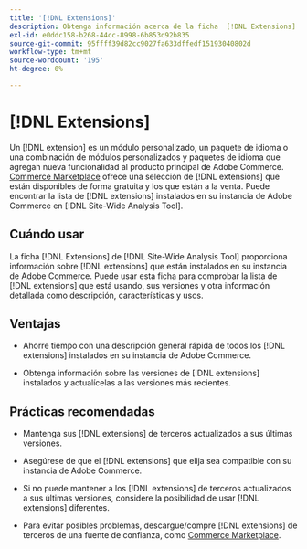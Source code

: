 ```yaml
---
title: '[!DNL Extensions]'
description: Obtenga información acerca de la ficha  [!DNL Extensions] en [!DNL Site-Wide Analysis Tool], cuándo utilizarla, sus ventajas y prácticas recomendadas.
exl-id: e0ddc158-b268-44cc-8998-6b853d92b835
source-git-commit: 95ffff39d82cc9027fa633dffedf15193040802d
workflow-type: tm+mt
source-wordcount: '195'
ht-degree: 0%

---
```


# [!DNL Extensions]

Un [!DNL extension] es un módulo personalizado, un paquete de idioma o una combinación de módulos personalizados y paquetes de idioma que agregan nueva funcionalidad al producto principal de Adobe Commerce. [Commerce Marketplace](https://marketplace.magento.com/extensions.html) ofrece una selección de [!DNL extensions] que están disponibles de forma gratuita y los que están a la venta. Puede encontrar la lista de [!DNL extensions] instalados en su instancia de Adobe Commerce en [!DNL Site-Wide Analysis Tool].

## Cuándo usar

La ficha [!DNL Extensions] de [!DNL Site-Wide Analysis Tool] proporciona información sobre [!DNL extensions] que están instalados en su instancia de Adobe Commerce. Puede usar esta ficha para comprobar la lista de [!DNL extensions] que está usando, sus versiones y otra información detallada como descripción, características y usos.

## Ventajas

* Ahorre tiempo con una descripción general rápida de todos los [!DNL extensions] instalados en su instancia de Adobe Commerce.

* Obtenga información sobre las versiones de [!DNL extensions] instalados y actualícelas a las versiones más recientes.

## Prácticas recomendadas

* Mantenga sus [!DNL extensions] de terceros actualizados a sus últimas versiones.

* Asegúrese de que el [!DNL extensions] que elija sea compatible con su instancia de Adobe Commerce.

* Si no puede mantener a los [!DNL extensions] de terceros actualizados a sus últimas versiones, considere la posibilidad de usar [!DNL extensions] diferentes.

* Para evitar posibles problemas, descargue/compre [!DNL extensions] de terceros de una fuente de confianza, como [Commerce Marketplace](https://marketplace.magento.com/extensions.html).
